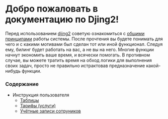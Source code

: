 Добро пожаловать в документацию по Djing2!
==========================================


Перед использованием [djing2](https://github.com/nerosketch/djing2) советую ознакомиться с [общими принципами](user_instructions/principles.md) работы системы. После прочтения вы будете понимать для чего и с какими мотивами был сделан тот или иной функционал. Следуя ему, билинг будет работать на вас, а не вы на него. Многие функции начнут экономить ваше время, и всячески помогать. В противном случае, вы можете тратить время на обход логики для выполнения своих задач, просто не правильно истрактовав предназначение какой-нибудь функции.


### Содержание


* Инструкция пользователя
  * [Таблицы](user_instructions/tables.md)
  * [Тарифы (услуги)](user_instructions/services.md)
  * [Учётные записи сотруников](user_instructions/profiles.md)